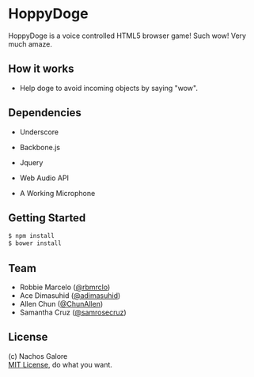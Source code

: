 # HoppyDoge

HoppyDoge is a voice controlled HTML5 browser game! Such wow! Very much amaze.

## How it works

+ Help doge to avoid incoming objects by saying "wow".

## Dependencies

+ Underscore
+ Backbone.js
+ Jquery
+ Web Audio API

+ A Working Microphone

## Getting Started

``` bash
$ npm install
$ bower install
```

## Team

+ Robbie Marcelo ([@rbmrclo](http://github.com/rbmrclo))
+ Ace Dimasuhid ([@adimasuhid](http://github.com/adimasuhid))
+ Allen Chun ([@ChunAllen](http://github.com/chunallen))
+ Samantha Cruz ([@samrosecruz](http://github.com/samrosecruz))

License
-------

(c) Nachos Galore
<br>
[MIT License](http://opensource.org/licenses/mit-license.php), do what you want.
